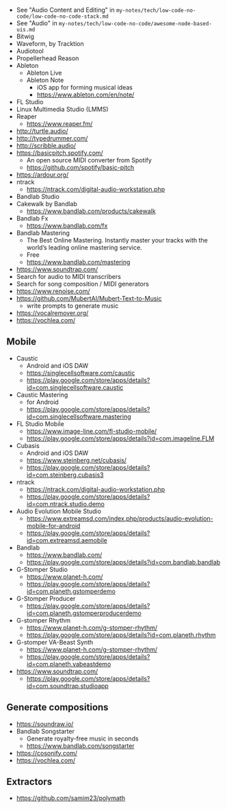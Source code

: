 - See "Audio Content and Editing" in `my-notes/tech/low-code-no-code/low-code-no-code-stack.md`
- See "Audio" in `my-notes/tech/low-code-no-code/awesome-node-based-uis.md`
- Bitwig
- Waveform, by Tracktion
- Audiotool
- Propellerhead Reason
- Ableton
  - Ableton Live
  - Ableton Note
    - iOS app for forming musical ideas
    - https://www.ableton.com/en/note/
- FL Studio
- Linux Multimedia Studio (LMMS)
- Reaper
  - https://www.reaper.fm/
- http://turtle.audio/
- http://typedrummer.com/
- http://scribble.audio/
- https://basicpitch.spotify.com/
  - An open source MIDI converter from Spotify
  - https://github.com/spotify/basic-pitch
- https://ardour.org/
- ntrack
  - https://ntrack.com/digital-audio-workstation.php
- Bandlab Studio
- Cakewalk by Bandlab
  - https://www.bandlab.com/products/cakewalk
- Bandlab Fx
  - https://www.bandlab.com/fx
- Bandlab Mastering
  - The Best Online Mastering. Instantly master your tracks with the world’s leading online mastering service.
  - Free
  - https://www.bandlab.com/mastering
- https://www.soundtrap.com/
- Search for audio to MIDI transcribers
- Search for song composition / MIDI generators
- https://www.renoise.com/
- https://github.com/MubertAI/Mubert-Text-to-Music
  - write prompts to generate music
- https://vocalremover.org/
- https://vochlea.com/

## Mobile

- Caustic
  - Android and iOS DAW
  - https://singlecellsoftware.com/caustic
  - https://play.google.com/store/apps/details?id=com.singlecellsoftware.caustic
- Caustic Mastering
  - for Android
  - https://play.google.com/store/apps/details?id=com.singlecellsoftware.mastering
- FL Studio Mobile
  - https://www.image-line.com/fl-studio-mobile/
  - https://play.google.com/store/apps/details?id=com.imageline.FLM
- Cubasis
  - Android and iOS DAW
  - https://www.steinberg.net/cubasis/
  - https://play.google.com/store/apps/details?id=com.steinberg.cubasis3
- ntrack
  - https://ntrack.com/digital-audio-workstation.php
  - https://play.google.com/store/apps/details?id=com.ntrack.studio.demo
- Audio Evolution Mobile Studio
  - https://www.extreamsd.com/index.php/products/audio-evolution-mobile-for-android
  - https://play.google.com/store/apps/details?id=com.extreamsd.aemobile
- Bandlab
  - https://www.bandlab.com/
  - https://play.google.com/store/apps/details?id=com.bandlab.bandlab
- G-Stomper Studio
  - https://www.planet-h.com/
  - https://play.google.com/store/apps/details?id=com.planeth.gstomperdemo
- G-Stomper Producer
  - https://play.google.com/store/apps/details?id=com.planeth.gstomperproducerdemo
- G-stomper Rhythm
  - https://www.planet-h.com/g-stomper-rhythm/
  - https://play.google.com/store/apps/details?id=com.planeth.rhythm
- G-stomper VA-Beast Synth
  - https://www.planet-h.com/g-stomper-rhythm/
  - https://play.google.com/store/apps/details?id=com.planeth.vabeastdemo
- https://www.soundtrap.com/
  - https://play.google.com/store/apps/details?id=com.soundtrap.studioapp

## Generate compositions

- https://soundraw.io/
- Bandlab Songstarter
  - Generate royalty-free music in seconds
  - https://www.bandlab.com/songstarter
- https://cosonify.com/
- https://vochlea.com/

## Extractors

- https://github.com/samim23/polymath
